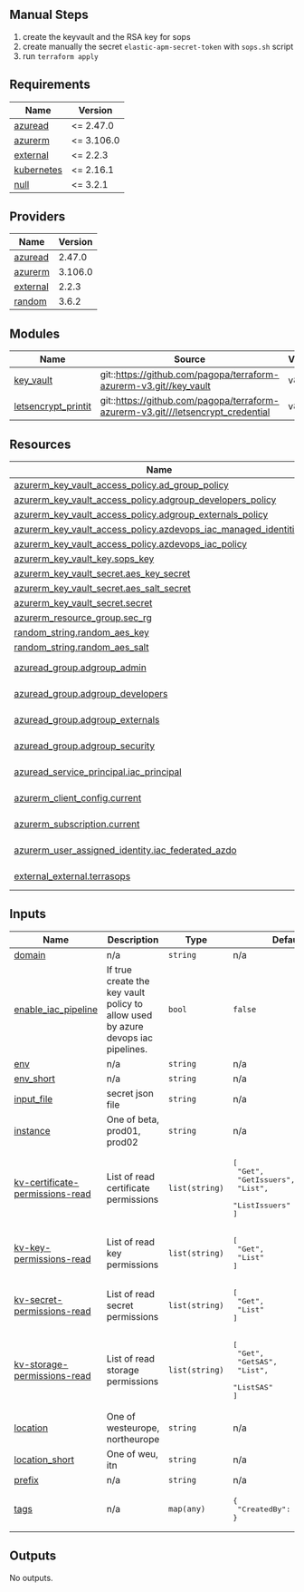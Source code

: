 ## Manual Steps

1. create the keyvault and the RSA key for sops
2. create manually the secret `elastic-apm-secret-token` with `sops.sh` script
3. run `terraform apply`

<!-- markdownlint-disable -->
<!-- BEGIN_TF_DOCS -->
## Requirements

| Name | Version |
|------|---------|
| <a name="requirement_azuread"></a> [azuread](#requirement\_azuread) | <= 2.47.0 |
| <a name="requirement_azurerm"></a> [azurerm](#requirement\_azurerm) | <= 3.106.0 |
| <a name="requirement_external"></a> [external](#requirement\_external) | <= 2.2.3 |
| <a name="requirement_kubernetes"></a> [kubernetes](#requirement\_kubernetes) | <= 2.16.1 |
| <a name="requirement_null"></a> [null](#requirement\_null) | <= 3.2.1 |

## Providers

| Name | Version |
|------|---------|
| <a name="provider_azuread"></a> [azuread](#provider\_azuread) | 2.47.0 |
| <a name="provider_azurerm"></a> [azurerm](#provider\_azurerm) | 3.106.0 |
| <a name="provider_external"></a> [external](#provider\_external) | 2.2.3 |
| <a name="provider_random"></a> [random](#provider\_random) | 3.6.2 |

## Modules

| Name | Source | Version |
|------|--------|---------|
| <a name="module_key_vault"></a> [key\_vault](#module\_key\_vault) | git::https://github.com/pagopa/terraform-azurerm-v3.git//key_vault | v8.22.0 |
| <a name="module_letsencrypt_printit"></a> [letsencrypt\_printit](#module\_letsencrypt\_printit) | git::https://github.com/pagopa/terraform-azurerm-v3.git///letsencrypt_credential | v8.22.0 |

## Resources

| Name | Type |
|------|------|
| [azurerm_key_vault_access_policy.ad_group_policy](https://registry.terraform.io/providers/hashicorp/azurerm/latest/docs/resources/key_vault_access_policy) | resource |
| [azurerm_key_vault_access_policy.adgroup_developers_policy](https://registry.terraform.io/providers/hashicorp/azurerm/latest/docs/resources/key_vault_access_policy) | resource |
| [azurerm_key_vault_access_policy.adgroup_externals_policy](https://registry.terraform.io/providers/hashicorp/azurerm/latest/docs/resources/key_vault_access_policy) | resource |
| [azurerm_key_vault_access_policy.azdevops_iac_managed_identities](https://registry.terraform.io/providers/hashicorp/azurerm/latest/docs/resources/key_vault_access_policy) | resource |
| [azurerm_key_vault_access_policy.azdevops_iac_policy](https://registry.terraform.io/providers/hashicorp/azurerm/latest/docs/resources/key_vault_access_policy) | resource |
| [azurerm_key_vault_key.sops_key](https://registry.terraform.io/providers/hashicorp/azurerm/latest/docs/resources/key_vault_key) | resource |
| [azurerm_key_vault_secret.aes_key_secret](https://registry.terraform.io/providers/hashicorp/azurerm/latest/docs/resources/key_vault_secret) | resource |
| [azurerm_key_vault_secret.aes_salt_secret](https://registry.terraform.io/providers/hashicorp/azurerm/latest/docs/resources/key_vault_secret) | resource |
| [azurerm_key_vault_secret.secret](https://registry.terraform.io/providers/hashicorp/azurerm/latest/docs/resources/key_vault_secret) | resource |
| [azurerm_resource_group.sec_rg](https://registry.terraform.io/providers/hashicorp/azurerm/latest/docs/resources/resource_group) | resource |
| [random_string.random_aes_key](https://registry.terraform.io/providers/hashicorp/random/latest/docs/resources/string) | resource |
| [random_string.random_aes_salt](https://registry.terraform.io/providers/hashicorp/random/latest/docs/resources/string) | resource |
| [azuread_group.adgroup_admin](https://registry.terraform.io/providers/hashicorp/azuread/latest/docs/data-sources/group) | data source |
| [azuread_group.adgroup_developers](https://registry.terraform.io/providers/hashicorp/azuread/latest/docs/data-sources/group) | data source |
| [azuread_group.adgroup_externals](https://registry.terraform.io/providers/hashicorp/azuread/latest/docs/data-sources/group) | data source |
| [azuread_group.adgroup_security](https://registry.terraform.io/providers/hashicorp/azuread/latest/docs/data-sources/group) | data source |
| [azuread_service_principal.iac_principal](https://registry.terraform.io/providers/hashicorp/azuread/latest/docs/data-sources/service_principal) | data source |
| [azurerm_client_config.current](https://registry.terraform.io/providers/hashicorp/azurerm/latest/docs/data-sources/client_config) | data source |
| [azurerm_subscription.current](https://registry.terraform.io/providers/hashicorp/azurerm/latest/docs/data-sources/subscription) | data source |
| [azurerm_user_assigned_identity.iac_federated_azdo](https://registry.terraform.io/providers/hashicorp/azurerm/latest/docs/data-sources/user_assigned_identity) | data source |
| [external_external.terrasops](https://registry.terraform.io/providers/hashicorp/external/latest/docs/data-sources/external) | data source |

## Inputs

| Name | Description | Type | Default | Required |
|------|-------------|------|---------|:--------:|
| <a name="input_domain"></a> [domain](#input\_domain) | n/a | `string` | n/a | yes |
| <a name="input_enable_iac_pipeline"></a> [enable\_iac\_pipeline](#input\_enable\_iac\_pipeline) | If true create the key vault policy to allow used by azure devops iac pipelines. | `bool` | `false` | no |
| <a name="input_env"></a> [env](#input\_env) | n/a | `string` | n/a | yes |
| <a name="input_env_short"></a> [env\_short](#input\_env\_short) | n/a | `string` | n/a | yes |
| <a name="input_input_file"></a> [input\_file](#input\_input\_file) | secret json file | `string` | n/a | yes |
| <a name="input_instance"></a> [instance](#input\_instance) | One of beta, prod01, prod02 | `string` | n/a | yes |
| <a name="input_kv-certificate-permissions-read"></a> [kv-certificate-permissions-read](#input\_kv-certificate-permissions-read) | List of read certificate permissions | `list(string)` | <pre>[<br/>  "Get",<br/>  "GetIssuers",<br/>  "List",<br/>  "ListIssuers"<br/>]</pre> | no |
| <a name="input_kv-key-permissions-read"></a> [kv-key-permissions-read](#input\_kv-key-permissions-read) | List of read key permissions | `list(string)` | <pre>[<br/>  "Get",<br/>  "List"<br/>]</pre> | no |
| <a name="input_kv-secret-permissions-read"></a> [kv-secret-permissions-read](#input\_kv-secret-permissions-read) | List of read secret permissions | `list(string)` | <pre>[<br/>  "Get",<br/>  "List"<br/>]</pre> | no |
| <a name="input_kv-storage-permissions-read"></a> [kv-storage-permissions-read](#input\_kv-storage-permissions-read) | List of read storage permissions | `list(string)` | <pre>[<br/>  "Get",<br/>  "GetSAS",<br/>  "List",<br/>  "ListSAS"<br/>]</pre> | no |
| <a name="input_location"></a> [location](#input\_location) | One of westeurope, northeurope | `string` | n/a | yes |
| <a name="input_location_short"></a> [location\_short](#input\_location\_short) | One of weu, itn | `string` | n/a | yes |
| <a name="input_prefix"></a> [prefix](#input\_prefix) | n/a | `string` | n/a | yes |
| <a name="input_tags"></a> [tags](#input\_tags) | n/a | `map(any)` | <pre>{<br/>  "CreatedBy": "Terraform"<br/>}</pre> | no |

## Outputs

No outputs.
<!-- END_TF_DOCS -->
